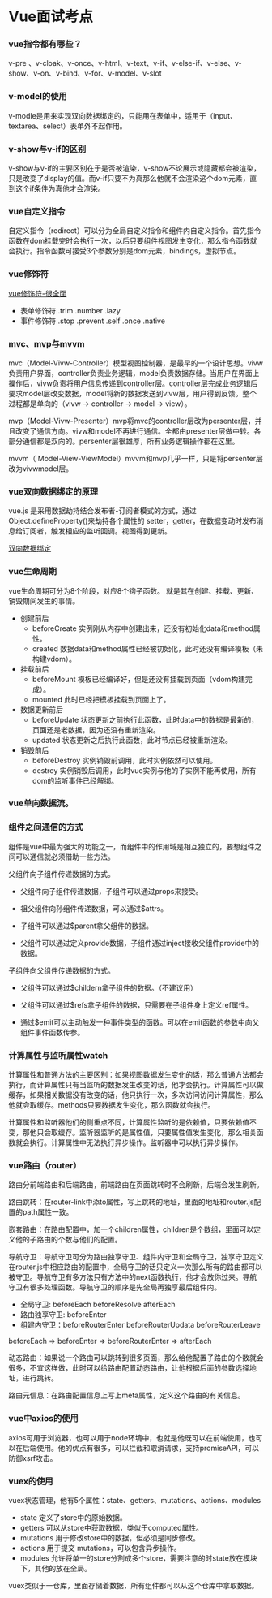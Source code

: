 # Vue面试考点

### vue指令都有哪些？

v-pre 、v-cloak、v-once、v-html、v-text、v-if、v-else-if、v-else、v-show、v-on、v-bind、v-for、v-model、v-slot

### v-model的使用

v-modle是用来实现双向数据绑定的，只能用在表单中，适用于（input、textarea、select）表单外不起作用。

### v-show与v-if的区别

v-show与v-if的主要区别在于是否被渲染，v-show不论展示或隐藏都会被渲染，只是改变了display的值。而v-if只要不为真那么他就不会渲染这个dom元素，直到这个if条件为真他才会渲染。

### vue自定义指令

自定义指令（redirect）可以分为全局自定义指令和组件内自定义指令。首先指令函数在dom挂载完时会执行一次，以后只要组件视图发生变化，那么指令函数就会执行。指令函数可接受3个参数分别是dom元素，bindings，虚拟节点。

### vue修饰符

[vue修饰符-很全面](https://segmentfault.com/a/1190000016786254)

- 表单修饰符 .trim  .number .lazy
- 事件修饰符 .stop .prevent .self .once .native

### mvc、mvp与mvvm

mvc（Model-Vivw-Controller）模型视图控制器，是最早的一个设计思想。vivw负责用户界面，controller负责业务逻辑，model负责数据存储。当用户在界面上操作后，vivw负责将用户信息传递到controller层。controller层完成业务逻辑后要求model层改变数据，model将新的数据发送到vivw层，用户得到反馈。整个过程都是单向的（vivw -> controller -> model ->  view）。

mvp（Model-Vivw-Presenter）mvp将mvc的controller层改为persenter层，并且改变了通信方向。vivw和model不再进行通信。全都由presenter层做中转。各部分通信都是双向的。persenter层很雄厚，所有业务逻辑操作都在这里。

mvvm（ Model-View-ViewModel）mvvm和mvp几乎一样，只是将persenter层改为vivwmodel层。

### vue双向数据绑定的原理

vue.js 是采用数据劫持结合发布者-订阅者模式的方式，通过 Object.defineProperty()来劫持各个属性的 setter，getter，在数据变动时发布消息给订阅者，触发相应的监听回调。视图得到更新。

[双向数据绑定](https://www.cnblogs.com/wangjiachen666/p/9883916.html)

### vue生命周期

vue生命周期可分为8个阶段，对应8个钩子函数。 就是其在创建、挂载、更新、销毁期间发生的事情。

- 创建前后
  - beforeCreate  实例刚从内存中创建出来，还没有初始化data和method属性。
  - created  数据data和method属性已经被初始化，此时还没有编译模板（未构建vdom）。
- 挂载前后
  - beforeMount  模板已经编译好，但是还没有挂载到页面（vdom构建完成）。
  - mounted  此时已经把模板挂载到页面上了。
- 数据更新前后
  - beforeUpdate 状态更新之前执行此函数，此时data中的数据是最新的，页面还是老数据，因为还没有重新渲染。
  - updated 状态更新之后执行此函数，此时节点已经被重新渲染。
- 销毁前后
  - beforeDestroy 实例销毁前调用，此时实例依然可以使用。
  - destroy 实例销毁后调用，此时vue实例与他的子实例不能再使用，所有dom的监听事件已经解绑。

### vue单向数据流。

### 组件之间通信的方式

组件是vue中最为强大的功能之一，而组件中的作用域是相互独立的，要想组件之间可以通信就必须借助一些方法。

父组件向子组件传递数据的方式。

- 父组件向子组件传递数据，子组件可以通过props来接受。

- 祖父组件向孙组件传递数据，可以通过$attrs。

- 子组件可以通过$parent拿父组件的数据。

- 父组件可以通过定义provide数据，子组件通过inject接收父组件provide中的数据。

子组件向父组件传递数据的方式。

- 父组件可以通过$childern拿子组件的数据。（不建议用）
- 父组件可以通过$refs拿子组件的数据，只需要在子组件身上定义ref属性。

- 通过$emit可以主动触发一种事件类型的函数。可以在emit函数的参数中向父组件事件函数传参。

### 计算属性与监听属性watch

计算属性和普通方法的主要区别：如果视图数据发生变化的话，那么普通方法都会执行，而计算属性只有当监听的数据发生改变的话，他才会执行。计算属性可以做缓存，如果相关数据没有改变的话，他只执行一次，多次访问访问计算属性，那么他就会取缓存。methods只要数据发生变化，那么函数就会执行。

计算属性和监听器他们的侧重点不同，计算属性监听的是依赖值，只要依赖值不变，那他只会取缓存。监听器监听的是属性值，只要属性值发生变化，那么相关函数就会执行。计算属性中无法执行异步操作。监听器中可以执行异步操作。

### vue路由（router） 

路由分前端路由和后端路由，前端路由在页面跳转时不会刷新，后端会发生刷新。

路由跳转：在router-link中添to属性，写上跳转的地址，里面的地址和router.js配置的path属性一致。

嵌套路由：在路由配置中，加一个children属性，children是个数组，里面可以定义他的子路由的个数与他们的配置。

导航守卫：导航守卫可分为路由独享守卫、组件内守卫和全局守卫，独享守卫定义在router.js中相应路由的配置中，全局守卫的话只定义一次那么所有的路由都可以被守卫。导航守卫有多方法只有方法中的next函数执行，他才会放你过来。导航守卫有很多处理函数。导航守卫的顺序是先全局再独享最后组件内。

- 全局守卫: beforeEach beforeResolve afterEach
- 路由独享守卫: beforeEnter
- 组建内守卫：beforeRouterEnter beforeRouterUpdata beforeRouterLeave 

beforeEach => beforeEnter => beforeRouterEnter => afterEach 

动态路由：如果说一个路由可以跳转到很多页面，那么给他配置子路由的个数就会很多，不宜这样做，此时可以给路由配置动态路由，让他根据后面的参数选择地址，进行跳转。

路由元信息：在路由配置信息上写上meta属性，定义这个路由的有关信息。

### vue中axios的使用

axios可用于浏览器，也可以用于node环境中，也就是他既可以在前端使用，也可以在后端使用。他的优点有很多，可以拦截和取消请求，支持promiseAPI，可以防御xsrf攻击。

### vuex的使用

vuex状态管理，他有5个属性：state、getters、mutations、actions、modules 

- state 定义了store中的原始数据。
- getters 可以从store中获取数据，类似于computed属性。
- mutations 用于修改store中的数据，但必须是同步修改。
- actions 用于提交 mutations，可以包含异步操作。
- modules  允许将单一的store分割成多个store，需要注意的时state放在模块下，其他的放在全局。

vuex类似于一仓库，里面存储着数据，所有组件都可以从这个仓库中拿取数据。